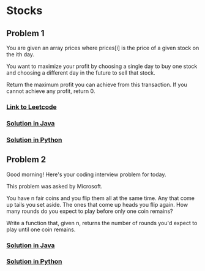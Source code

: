# Stocks

## Problem 1

You are given an array prices where prices[i] is the price of a given stock on the ith day.

You want to maximize your profit by choosing a single day to buy one stock and choosing a different day in the future to sell that stock.

Return the maximum profit you can achieve from this transaction. If you cannot achieve any profit, return 0.

### [Link to Leetcode](https://leetcode.com/problems/coin-change/description/)
### [Solution in Java](Solution.java#L5)
### [Solution in Python](solution.py#L3)

## Problem 2

Good morning! Here's your coding interview problem for today.

This problem was asked by Microsoft.

You have n fair coins and you flip them all at the same time. Any that come up tails you set aside. The ones that come up heads you flip again. How many rounds do you expect to play before only one coin remains?

Write a function that, given n, returns the number of rounds you'd expect to play until one coin remains.

### [Solution in Java](Solution.java#L25)
### [Solution in Python](solution.py#L3)
